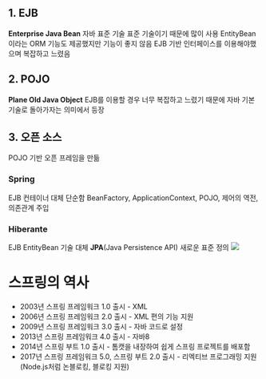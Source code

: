 ## 1. EJB
**Enterprise Java Bean**
자바 표준 기술
표준 기술이기 때문에 많이 사용
EntityBean이라는 ORM 기능도 제공했지만 기능이 좋지 않음
EJB 기반 인터페이스를 이용해야했으며 복잡하고 느렸음
## 2. POJO
**Plane Old Java Object**
EJB를 이용할 경우 너무 복잡하고 느렸기 때문에 자바 기본 기술로 돌아가자는 의미에서 등장
## 3. 오픈 소스
POJO 기반 오픈 프레임을 만듦
### Spring
EJB 컨테이너 대체
단순함
BeanFactory, ApplicationContext, POJO, 제어의 역전, 의존관계 주입
### Hiberante
EJB EntityBean 기술 대체
**JPA**(Java Persistence API) 새로운 표준 정의
![](https://i.imgur.com/qWCRX7M.jpeg)
# 스프링의 역사
- 2003년 스프링 프레임워크 1.0 출시 - XML
- 2006년 스프링 프레임워크 2.0 출시 - XML 편의 기능 지원
- 2009년 스프링 프레임워크 3.0 출시 - 자바 코드로 설정
- 2013년 스프링 프레임워크 4.0 출시 - 자바8
- 2014년 스프링 부트 1.0 출시 - 톰캣을 내장하여 쉽게 스프링 프로젝트를 배포함
- 2017년 스프링 프레임워크 5.0, 스프링 부트 2.0 출시 - 리엑티브 프로그래밍 지원 (Node.js처럼 논블로킹, 블로킹 지원)